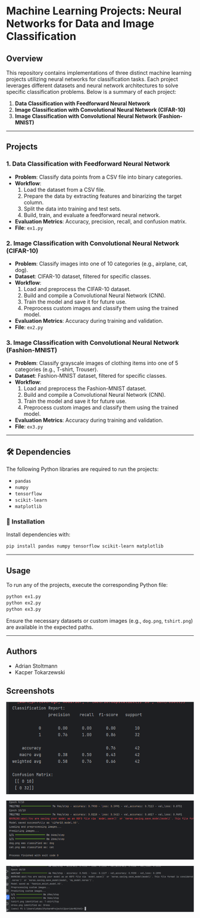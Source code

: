 # **Machine Learning Projects: Neural Networks for Data and Image Classification**

## **Overview**
This repository contains implementations of three distinct machine learning projects utilizing neural networks for classification tasks. Each project leverages different datasets and neural network architectures to solve specific classification problems. Below is a summary of each project:

1. **Data Classification with Feedforward Neural Network**
2. **Image Classification with Convolutional Neural Network (CIFAR-10)**
3. **Image Classification with Convolutional Neural Network (Fashion-MNIST)**

---

## **Projects**

### **1. Data Classification with Feedforward Neural Network**
- **Problem**: Classify data points from a CSV file into binary categories.
- **Workflow**:
  1. Load the dataset from a CSV file.
  2. Prepare the data by extracting features and binarizing the target column.
  3. Split the data into training and test sets.
  4. Build, train, and evaluate a feedforward neural network.
- **Evaluation Metrics**: Accuracy, precision, recall, and confusion matrix.
- **File**: `ex1.py`

### **2. Image Classification with Convolutional Neural Network (CIFAR-10)**
- **Problem**: Classify images into one of 10 categories (e.g., airplane, cat, dog).
- **Dataset**: CIFAR-10 dataset, filtered for specific classes.
- **Workflow**:
  1. Load and preprocess the CIFAR-10 dataset.
  2. Build and compile a Convolutional Neural Network (CNN).
  3. Train the model and save it for future use.
  4. Preprocess custom images and classify them using the trained model.
- **Evaluation Metrics**: Accuracy during training and validation.
- **File**: `ex2.py`

### **3. Image Classification with Convolutional Neural Network (Fashion-MNIST)**
- **Problem**: Classify grayscale images of clothing items into one of 5 categories (e.g., T-shirt, Trouser).
- **Dataset**: Fashion-MNIST dataset, filtered for specific classes.
- **Workflow**:
  1. Load and preprocess the Fashion-MNIST dataset.
  2. Build and compile a Convolutional Neural Network (CNN).
  3. Train the model and save it for future use.
  4. Preprocess custom images and classify them using the trained model.
- **Evaluation Metrics**: Accuracy during training and validation.
- **File**: `ex3.py`

---

## **🛠 Dependencies**
The following Python libraries are required to run the projects:

- `pandas`
- `numpy`
- `tensorflow`
- `scikit-learn`
- `matplotlib`

### **💾 Installation**
Install dependencies with:
```bash
pip install pandas numpy tensorflow scikit-learn matplotlib
```

---

## **Usage**
To run any of the projects, execute the corresponding Python file:

```bash
python ex1.py
python ex2.py
python ex3.py
```

Ensure the necessary datasets or custom images (e.g., `dog.png`, `tshirt.png`) are available in the expected paths.

---

## **Authors**
- Adrian Stoltmann
- Kacper Tokarzewski

## **Screenshots**
![img_2.png](img_2.png)

![img.png](img.png)

![img_1.png](img_1.png)

